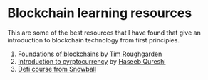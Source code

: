 # Blockchain learning resources

This are some of the best resources that I have found that give an introduction to blockchain technology from first principles.

1. [Foundations of blockchains](https://www.youtube.com/playlist?list=PLEGCF-WLh2RLOHv_xUGLqRts_9JxrckiA) by [Tim Roughgarden](http://timroughgarden.org/)
2. [Introduction to cyrptocurrency](https://nakamoto.com/introduction-to-cryptocurrency/) by [Haseeb Qureshi](https://haseebq.com/)
3. [Defi course from Snowball](https://docs.snowball.network/welcome/readme)
